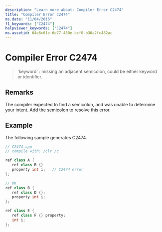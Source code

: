 ```yaml
---
description: "Learn more about: Compiler Error C2474"
title: "Compiler Error C2474"
ms.date: "11/04/2016"
f1_keywords: ["C2474"]
helpviewer_keywords: ["C2474"]
ms.assetid: 64e6c61e-6e77-480e-bcf0-b30a2fc482ac
---
```

# Compiler Error C2474

> 'keyword' : missing an adjacent semicolon, could be either keyword or identifier.

## Remarks

The compiler expected to find a semicolon, and was unable to determine your intent. Add the semicolon to resolve this error.

## Example

The following sample generates C2474.

```cpp
// C2474.cpp
// compile with: /clr /c

ref class A {
   ref class B {}
   property int i;   // C2474 error
};

// OK
ref class B {
   ref class D {};
   property int i;
};

ref class E {
   ref class F {} property;
   int i;
};
```
